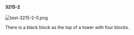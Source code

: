 #### 3215-2
![test-3215-2-0.png](https://github.com/lil-lab/nlvr/raw/master/nlvr/test/images/0/test-3215-2-0.png "test-3215-2-0.png")

There is a black block as the top of a tower with four blocks.